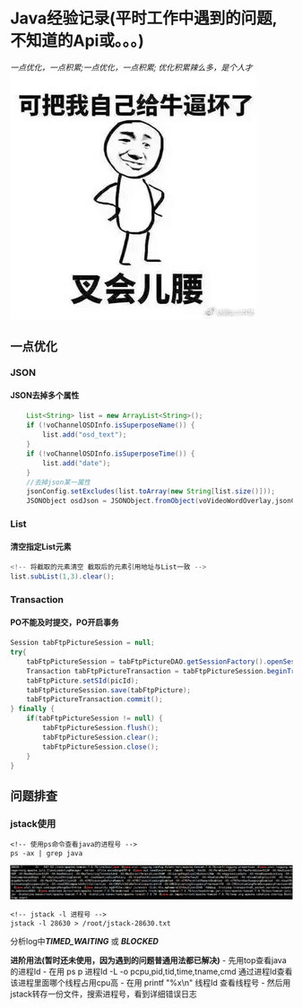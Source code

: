 # Java经验记录(平时工作中遇到的问题,不知道的Api或。。。)
_一点优化，一点积累;一点优化，一点积累; 优化积累辣么多，是个人才_
![牛](Java_files/1.jpg)
## 一点优化
### JSON
#### JSON去掉多个属性
``` java
    List<String> list = new ArrayList<String>();
    if (!voChannelOSDInfo.isSuperposeName()) {
    	list.add("osd_text"); 
    }
    if (!voChannelOSDInfo.isSuperposeTime()) {
    	list.add("date");
    }
    //去掉json某一属性
    jsonConfig.setExcludes(list.toArray(new String[list.size()]));
    JSONObject osdJson = JSONObject.fromObject(voVideoWordOverlay,jsonConfig);
```
### List
#### 清空指定List元素
``` java
<!-- 将截取的元素清空 截取后的元素引用地址与List一致 -->
list.subList(1,3).clear();
```

### Transaction
#### PO不能及时提交，PO开启事务
``` java
Session tabFtpPictureSession = null;
try{
    tabFtpPictureSession = tabFtpPictureDAO.getSessionFactory().openSession();
    Transaction tabFtpPictureTransaction = tabFtpPictureSession.beginTransaction();
    tabFtpPicture.setSId(picId);
    tabFtpPictureSession.save(tabFtpPicture);
    tabFtpPictureTransaction.commit();
} finally {
    if(tabFtpPictureSession != null) {
        tabFtpPictureSession.flush();
        tabFtpPictureSession.clear();
        tabFtpPictureSession.close();
    }
}
```
## 问题排查
### jstack使用
``` linux
<!-- 使用ps命令查看java的进程号 -->
ps -ax | grep java
```
![ps_result](Java_files/1.png)
``` linux
<!-- jstack -l 进程号 -->
jstack -l 28630 > /root/jstack-28630.txt
```
分析log中***TIMED_WAITING*** 或 ***BLOCKED*** 

**进阶用法(暂时还未使用，因为遇到的问题普通用法都已解决)**
    - 先用top查看java的进程Id
	- 在用 ps p 进程Id -L -o pcpu,pid,tid,time,tname,cmd 通过进程Id查看该进程里面哪个线程占用cpu高
	- 在用 printf "%x\n" 线程Id 查看线程号
	- 然后用jstack转存一份文件，搜索进程号，看到详细错误日志

